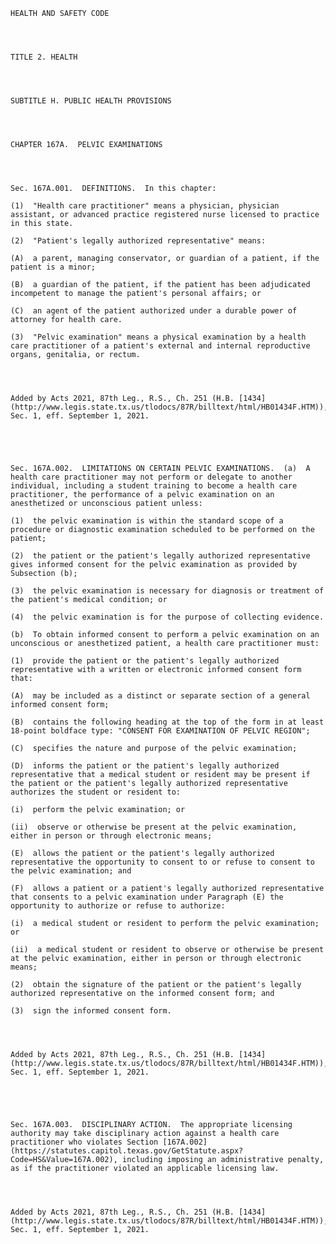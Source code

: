 ﻿
    
    
    	
    					
    
    
    HEALTH AND SAFETY CODE
    
      
    
    
    TITLE 2. HEALTH
    
      
    
    
    SUBTITLE H. PUBLIC HEALTH PROVISIONS
    
      
    
    
    CHAPTER 167A.  PELVIC EXAMINATIONS
    
      
    
    
    Sec. 167A.001.  DEFINITIONS.  In this chapter:
    
    (1)  "Health care practitioner" means a physician, physician assistant, or advanced practice registered nurse licensed to practice in this state.
    
    (2)  "Patient's legally authorized representative" means:
    
    (A)  a parent, managing conservator, or guardian of a patient, if the patient is a minor;
    
    (B)  a guardian of the patient, if the patient has been adjudicated incompetent to manage the patient's personal affairs; or
    
    (C)  an agent of the patient authorized under a durable power of attorney for health care.
    
    (3)  "Pelvic examination" means a physical examination by a health care practitioner of a patient's external and internal reproductive organs, genitalia, or rectum.
    
    
    
    
    Added by Acts 2021, 87th Leg., R.S., Ch. 251 (H.B. [1434](http://www.legis.state.tx.us/tlodocs/87R/billtext/html/HB01434F.HTM)), Sec. 1, eff. September 1, 2021.
    
    
    
    
    
    Sec. 167A.002.  LIMITATIONS ON CERTAIN PELVIC EXAMINATIONS.  (a)  A health care practitioner may not perform or delegate to another individual, including a student training to become a health care practitioner, the performance of a pelvic examination on an anesthetized or unconscious patient unless:
    
    (1)  the pelvic examination is within the standard scope of a procedure or diagnostic examination scheduled to be performed on the patient;
    
    (2)  the patient or the patient's legally authorized representative gives informed consent for the pelvic examination as provided by Subsection (b); 
    
    (3)  the pelvic examination is necessary for diagnosis or treatment of the patient's medical condition; or
    
    (4)  the pelvic examination is for the purpose of collecting evidence.
    
    (b)  To obtain informed consent to perform a pelvic examination on an unconscious or anesthetized patient, a health care practitioner must:
    
    (1)  provide the patient or the patient's legally authorized representative with a written or electronic informed consent form that:
    
    (A)  may be included as a distinct or separate section of a general informed consent form; 
    
    (B)  contains the following heading at the top of the form in at least 18-point boldface type: "CONSENT FOR EXAMINATION OF PELVIC REGION";
    
    (C)  specifies the nature and purpose of the pelvic examination; 
    
    (D)  informs the patient or the patient's legally authorized representative that a medical student or resident may be present if the patient or the patient's legally authorized representative authorizes the student or resident to:  
    
    (i)  perform the pelvic examination; or 
    
    (ii)  observe or otherwise be present at the pelvic examination, either in person or through electronic means; 
    
    (E)  allows the patient or the patient's legally authorized representative the opportunity to consent to or refuse to consent to the pelvic examination; and
    
    (F)  allows a patient or a patient's legally authorized representative that consents to a pelvic examination under Paragraph (E) the opportunity to authorize or refuse to authorize: 
    
    (i)  a medical student or resident to perform the pelvic examination; or
    
    (ii)  a medical student or resident to observe or otherwise be present at the pelvic examination, either in person or through electronic means;
    
    (2)  obtain the signature of the patient or the patient's legally authorized representative on the informed consent form; and
    
    (3)  sign the informed consent form. 
    
    
    
    
    Added by Acts 2021, 87th Leg., R.S., Ch. 251 (H.B. [1434](http://www.legis.state.tx.us/tlodocs/87R/billtext/html/HB01434F.HTM)), Sec. 1, eff. September 1, 2021.
    
    
    
    
    
    Sec. 167A.003.  DISCIPLINARY ACTION.  The appropriate licensing authority may take disciplinary action against a health care practitioner who violates Section [167A.002](https://statutes.capitol.texas.gov/GetStatute.aspx?Code=HS&Value=167A.002), including imposing an administrative penalty, as if the practitioner violated an applicable licensing law.
    
    
    
    
    Added by Acts 2021, 87th Leg., R.S., Ch. 251 (H.B. [1434](http://www.legis.state.tx.us/tlodocs/87R/billtext/html/HB01434F.HTM)), Sec. 1, eff. September 1, 2021.
    
    
    
    
    				
